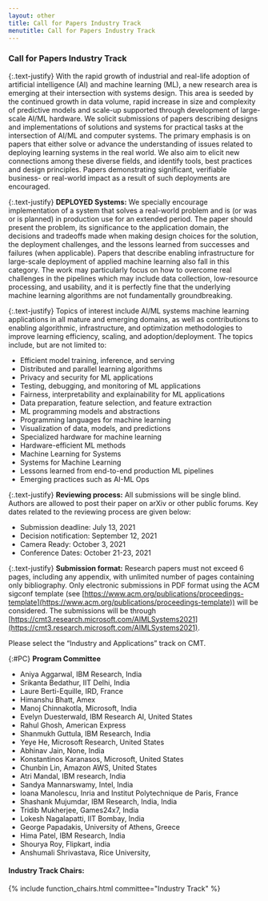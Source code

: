 ```yaml
---
layout: other
title: Call for Papers Industry Track
menutitle: Call for Papers Industry Track
---
```



### Call for Papers Industry Track

{:.text-justify}
With the rapid growth of industrial and real-life adoption of artificial intelligence (AI) and machine learning (ML), a new research area is emerging at their intersection with systems design. This area is seeded by the continued growth in data volume, rapid increase in size and complexity of predictive models and scale-up supported through development of large-scale AI/ML hardware. We solicit submissions of papers describing designs and implementations of solutions and systems for practical tasks at the intersection of AI/ML and computer systems. The primary emphasis is on papers that ​either solve or advance the understanding of ​issues related to deploying learning systems in the real world. We also aim to elicit new connections among these diverse fields, and identify tools, best practices and design principles.  Papers demonstrating ​significant, verifiable​ business- or real-world impact as a result of such deployments are encouraged.

{:.text-justify}
**DEPLOYED Systems:** We specially encourage implementation of a system that solves a real-world problem and is (or was or is planned) in production use for an extended period. The paper should present the problem, its significance to the application domain, the decisions and tradeoffs made when making design choices for the solution, the deployment challenges, and the lessons learned from successes and failures (when applicable). Papers that describe enabling infrastructure for large-scale deployment of applied machine learning also fall in this category. The work may particularly focus on how to overcome real challenges in the pipelines which may include data collection, low-resource processing, and usability, and it is perfectly fine that the underlying machine learning algorithms are not fundamentally groundbreaking.

{:.text-justify}
Topics of interest include AI/ML systems machine learning applications in all mature and emerging domains, as well as contributions to enabling algorithmic, infrastructure, and optimization methodologies to improve learning efficiency, scaling, and adoption/deployment. The topics include, but are not limited to:

* Efficient model training, inference, and serving
* Distributed and parallel learning algorithms
* Privacy and security for ML applications
* Testing, debugging, and monitoring of ML applications
* Fairness, interpretability and explainability for ML applications
* Data preparation, feature selection, and feature extraction
* ML programming models and abstractions
* Programming languages for machine learning
* Visualization of data, models, and predictions
* Specialized hardware for machine learning
* Hardware-efficient ML methods
* Machine Learning for Systems
* Systems for Machine Learning
* Lessons learned from end-to-end production ML pipelines
* Emerging practices such as AI-ML Ops

{:.text-justify}
**Reviewing process:** All submissions will be single blind. Authors are allowed to post their paper on arXiv or other public forums. Key dates related to the reviewing process are given below:

* Submission deadline: July 13, 2021
* Decision notification: September 12, 2021
* Camera Ready:  October 3, 2021
* Conference Dates:  October 21-23, 2021

{:.text-justify}
**Submission format:** Research papers must not exceed 6 pages, including any appendix, with unlimited number of pages containing only bibliography. Only electronic submissions in PDF format using the ACM sigconf template (see [https://www.acm.org/publications/proceedings-template](https://www.acm.org/publications/proceedings-template)) will be considered. The submissions will be through [https://cmt3.research.microsoft.com/AIMLSystems2021](https://cmt3.research.microsoft.com/AIMLSystems2021).

Please select the “Industry and Applications” track on CMT.

{:#PC}
**Program Committee**

* Aniya Aggarwal, IBM Research, India
* Srikanta Bedathur, IIT Delhi, India
* Laure Berti-Equille, IRD, France
* Himanshu Bhatt, Amex
* Manoj Chinnakotla, Microsoft, India
* Evelyn Duesterwald, IBM Research AI, United States
* Rahul Ghosh, American Express
* Shanmukh Guttula, IBM Research, India
* Yeye He, Microsoft Research, United States
* Abhinav Jain, None, India
* Konstantinos Karanasos, Microsoft, United States
* Chunbin Lin, Amazon AWS, United States
* Atri Mandal, IBM research, India
* Sandya Mannarswamy, Intel, India
* Ioana Manolescu, Inria and Institut Polytechnique de Paris, France
* Shashank Mujumdar, IBM Research, India, India
* Tridib Mukherjee, Games24x7, India
* Lokesh Nagalapatti, IIT Bombay, India
* George Papadakis, University of Athens, Greece
* Hima Patel, IBM Research, India
* Shourya Roy, Flipkart, india
* Anshumali Shrivastava, Rice University,




#### Industry Track Chairs:

{% include function_chairs.html committee="Industry Track" %}


